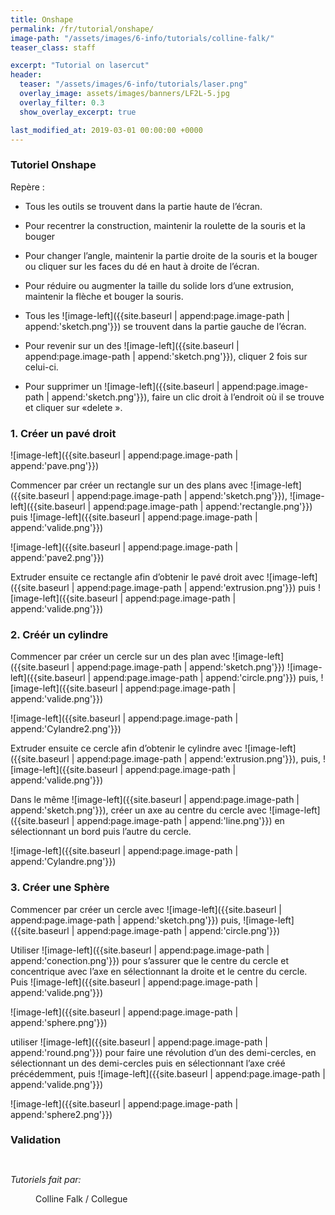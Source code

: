 ```yaml
---
title: Onshape
permalink: /fr/tutorial/onshape/
image-path: "/assets/images/6-info/tutorials/colline-falk/"
teaser_class: staff

excerpt: "Tutorial on lasercut"
header:
  teaser: "/assets/images/6-info/tutorials/laser.png"
  overlay_image: assets/images/banners/LF2L-5.jpg
  overlay_filter: 0.3
  show_overlay_excerpt: true

last_modified_at: 2019-03-01 00:00:00 +0000
---
```



###  Tutoriel Onshape

Repère :
- Tous les outils se trouvent dans la partie haute de l’écran.
- Pour recentrer la construction, maintenir la roulette de la souris et la bouger
- Pour changer l’angle, maintenir la partie droite de la souris et la bouger ou cliquer sur les faces du dé en haut à droite de l’écran.
- Pour réduire ou augmenter la taille du solide lors d’une extrusion, maintenir la flèche et bouger la souris.
- Tous les ![image-left]({{site.baseurl | append:page.image-path | append:'sketch.png'}}) se trouvent dans la partie gauche de l’écran.

- Pour revenir sur un des ![image-left]({{site.baseurl | append:page.image-path | append:'sketch.png'}}), cliquer 2 fois sur celui-ci.
- Pour supprimer un ![image-left]({{site.baseurl | append:page.image-path | append:'sketch.png'}}), faire un clic droit à l’endroit où il se trouve et cliquer sur «delete ».



### 1. Créer un pavé droit

![image-left]({{site.baseurl | append:page.image-path | append:'pave.png'}})

Commencer par créer un rectangle sur un des plans avec ![image-left]({{site.baseurl | append:page.image-path | append:'sketch.png'}}),
![image-left]({{site.baseurl | append:page.image-path | append:'rectangle.png'}})
puis
![image-left]({{site.baseurl | append:page.image-path | append:'valide.png'}})





![image-left]({{site.baseurl | append:page.image-path | append:'pave2.png'}})

Extruder ensuite ce rectangle afin d’obtenir le pavé droit avec ![image-left]({{site.baseurl | append:page.image-path | append:'extrusion.png'}})
puis
![image-left]({{site.baseurl | append:page.image-path | append:'valide.png'}})



### 2. Créér un cylindre
Commencer par créer un cercle sur un des plan avec 
![image-left]({{site.baseurl | append:page.image-path | append:'sketch.png'}})
![image-left]({{site.baseurl | append:page.image-path | append:'circle.png'}})
puis,
![image-left]({{site.baseurl | append:page.image-path | append:'valide.png'}})



![image-left]({{site.baseurl | append:page.image-path | append:'Cylandre2.png'}})

Extruder ensuite ce cercle afin d’obtenir le cylindre avec ![image-left]({{site.baseurl | append:page.image-path | append:'extrusion.png'}}),
puis,
![image-left]({{site.baseurl | append:page.image-path | append:'valide.png'}})




Dans le même
![image-left]({{site.baseurl | append:page.image-path | append:'sketch.png'}}),
créer un axe au centre du cercle avec
![image-left]({{site.baseurl | append:page.image-path | append:'line.png'}})
en sélectionnant un bord puis l’autre du cercle.



![image-left]({{site.baseurl | append:page.image-path | append:'Cylandre.png'}})




### 3. Créer une Sphère

Commencer par créer un cercle avec 
![image-left]({{site.baseurl | append:page.image-path | append:'sketch.png'}})
puis,
![image-left]({{site.baseurl | append:page.image-path | append:'circle.png'}})


Utiliser 
![image-left]({{site.baseurl | append:page.image-path | append:'conection.png'}})
pour s’assurer que le centre du cercle et concentrique avec l’axe en sélectionnant la droite et le centre du cercle. 
Puis
![image-left]({{site.baseurl | append:page.image-path | append:'valide.png'}})


![image-left]({{site.baseurl | append:page.image-path | append:'sphere.png'}})

utiliser ![image-left]({{site.baseurl | append:page.image-path | append:'round.png'}})
pour faire une révolution d’un des demi-cercles, en sélectionnant un des demi-cercles puis en sélectionnant l’axe créé précédemment, puis
![image-left]({{site.baseurl | append:page.image-path | append:'valide.png'}})

![image-left]({{site.baseurl | append:page.image-path | append:'sphere2.png'}})




### Validation


<figure style="width: 45%" class="align-left"> 
    <img src="{{ site.baseurl | append:page.image-path | append:'fig-0002.jpg'}}" alt="">   
</figure>
<figure style="width: 45%" class="align-right"> 
    <img src="{{ site.baseurl | append:page.image-path | append:'fig-0004.jpg'}}" alt="">
</figure>


*Tutoriels fait par:*


<figure style="width: 230px;" class="align-center" > 
    <img src="{{ site.baseurl | append:page.image-path | append:''}}" alt="" style=" border-radius: 50%;"><figcaption> Colline Falk / Collegue</figcaption> 
</figure>


